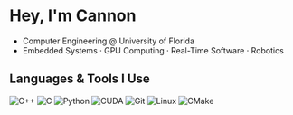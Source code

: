 # Hey, I'm Cannon

- Computer Engineering @ University of Florida
- Embedded Systems · GPU Computing · Real-Time Software · Robotics

## Languages & Tools I Use
![C++](https://img.shields.io/badge/C++-00599C?style=flat&logo=cplusplus&logoColor=white)
![C](https://img.shields.io/badge/C-00599C?style=flat&logo=c&logoColor=white)
![Python](https://img.shields.io/badge/Python-3776AB?style=flat&logo=python&logoColor=white)
![CUDA](https://img.shields.io/badge/CUDA-76B900?style=flat&logo=nvidia&logoColor=white)
![Git](https://img.shields.io/badge/Git-F05032?style=flat&logo=git&logoColor=white)
![Linux](https://img.shields.io/badge/Linux-FCC624?style=flat&logo=linux&logoColor=black)
![CMake](https://img.shields.io/badge/CMake-064F8C?style=flat&logo=cmake&logoColor=white)


